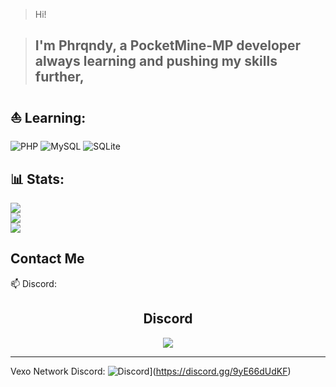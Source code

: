 > Hi!

> I'm Phrqndy, 
> a PocketMine-MP developer always learning and pushing my skills further,
> -----








>

## ⛵️ Learning:

![PHP](https://img.shields.io/badge/php-%23777BB4.svg?style=for-the-badge&logo=php&logoColor=white)     ![MySQL](https://img.shields.io/badge/mysql-4479A1.svg?style=for-the-badge&logo=mysql&logoColor=white)   ![SQLite](https://img.shields.io/badge/sqlite-%2307405e.svg?style=for-the-badge&logo=sqlite&logoColor=white)

 

 







## 📊 Stats:
![](https://github-readme-stats.vercel.app/api?username=phrqndy&theme=dark&hide_border=false&include_all_commits=false&count_private=true)<br/>
![](https://github-readme-streak-stats.herokuapp.com/?user=phrqndy&theme=dark&hide_border=false)<br/>
![](https://github-readme-stats.vercel.app/api/top-langs/?username=phrqndy&theme=dark&hide_border=false&include_all_commits=false&count_private=true&layout=compact)





## Contact Me  
📫 Discord: 
<h2 align="center"> Discord</h2>
<p align="center">
  <a href="https://discord.com/users/1230934847384453171">
    <img src="https://lanyard-profile-readme.vercel.app/api/1230934847384453171" align="center" />
  </a>
</p>
<hr>





Vexo Network Discord:
![Discord](https://img.shields.io/badge/Discord-%237289DA.svg?logo=discord&logoColor=white)](https://discord.gg/9yE66dUdKF)
